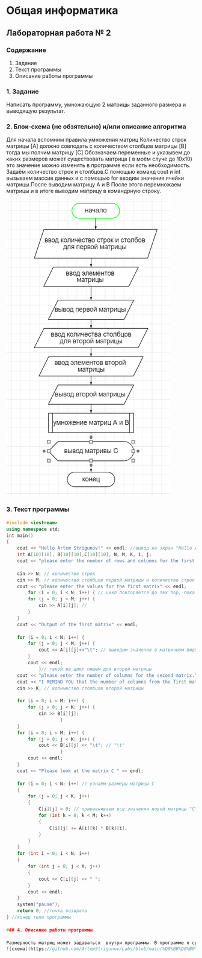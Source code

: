 # Общая информатика

## Лабораторная работа № 2

### Содержание

1. Задание
2. Текст программы
3. Описание работы программы

### 1. Задание

Написать программу, умножающую 2 матрицы заданного размера и выводящую результат.

### 2. Блок-схема (не обзятельно) и/или описание алгоритма
 Для начала вспомним правила умножения матриц Количество строк матрицы [A] должно совподать с количеством столбцов матрицы [B] тогда мы полчим матрицу [C] Обозначаем переменные и указывем до каких размеров может существовать матрица ( в моём случе до 10х10) это значение можно изменять в программе если есть необходимость. Задаём количество строк и столбцов.С помощью команд cout и int вызываем массив данных и с помощью for вводим значения ячейки матрицы.После выводим матрицу А и В После этого перемножаем матрицы и в итоге выводим матрицу в командрную строку.
 ![схема](https://github.com/ArtemStrigunov/Labs/blob/main/%D0%BB%D0%B0%D0%B1%D0%B0%202.png)

### 3. Текст программы

```c++
#include <iostream>
using namespace std;
int main()
{
	cout << "Hello Artem Strigunov!" << endl; //вывод на экран "Hello Artem Strigunov!" и переход на следующую строчку(<endl)
	int A[10][10], B[10][10],C[10][10], N, M, K, i, j;
	cout << "please enter the number of rows and columns for the first matrix" << endl;

	cin >> N; // количество строк 
	cin >> M; // количество столбцов первой матрицы и количество строк второй мтрицы 
	cout << "please enter the values for the first matrix" << endl;
		for (i = 0; i < N; i++) { // цикл повторяется до тех пор, пока условное значение не станет false. 
		for (j = 0; j < M; j++) {
			cin >> A[i][j]; // 
		}
	}
	cout << "Output of the first matrix" << endl;

	for (i = 0; i < N; i++) {
		for (j = 0; j < M; j++) {
			cout << A[i][j]<<"\t"; // выводим значения в матричном виде 
		}
		cout << endl;
			}// такой же цикл пишем для второй матрицы 
	cout << "please enter the number of columns for the second matrix." << endl;
	cout << "I REMIND YOU that the number of columns from the first matrix is equal to the number of rows from the second matrix" << endl;
	cin >> K; // количество столбцов второй матрицы 

	for (i = 0; i < M; i++) {
		for (j = 0; j < K; j++) {
			cin >> B[i][j];
					}
	}
	for (i = 0; i < M; i++) {
		for (j = 0; j < K; j++) {
			cout << B[i][j] << "\t"; // "\t"
					}
		cout << endl;
	}
	cout << "Please look at the matrix C " << endl;

	for (i = 0; i < N; i++) // узнаём размеры матрицы С 
	{
		for (j = 0; j < K; j++)
		{
			C[i][j] = 0; // приравниваем все значения новой матрицы "С" к нулю 
			for (int k = 0; k < M; k++) 
			{
				C[i][j] += A[i][k] * B[k][i];
			}
		}
	}
	for (int i = 0; i < N; i++)
	{
		for (int j = 0; j < K; j++)
		{
			cout << C[i][j] << " ";
		}
		cout << endl;
	}
	system("pause");
	return 0; //точка возврата 
} //конец тела программы 

### 4. Описание работы программы

Размерность матриц может задаваться  внутри программы. В программе я сразу указал условие умножение матриц. Наполнение матриц вводится с консоли. Для выполнения используется только библиотека iostream. Программа написана и протестирована при помощи компилятора Microsoft Visual Studio. 
![схема](https://github.com/ArtemStrigunov/Labs/blob/main/%D0%BB%D0%B0%D0%B1%D0%B0%202.1.png)


